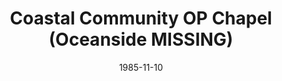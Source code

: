 ---
date: &id001 1985-11-10
end_date: null
location:
  address: CA
  city: Oceanside
  state: MISSING
minister:
- end: 1989-02-02
  name: Douglass Swagerty
  start: 1985-11-10
  type: Evangelist
ministers:
- Douglass Swagerty
name: Coastal Community OP Chapel
names: null
origination_date: *id001
raw_data: "AR Oceanside\nCoastal Community OP Chapel (November 10, 1985\u2013February\
  \ 2, 1989)\n(withdrew to the Presbyterian Church in America, 1989)\nEvangelist:\
  \ Douglass Swagerty, 1985\u201389"
received_from: null
states:
- MISSING
status:
  active: false
  end_date: 1989-02-02
  reason: withdrawal
  received_from: null
  withdrawal_to: Presbyterian Church in America
title: Coastal Community OP Chapel (Oceanside MISSING)
year_established:
- 1985

---